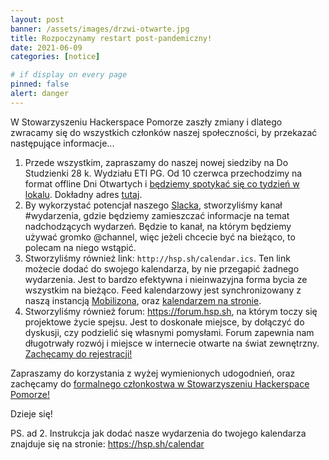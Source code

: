 ```yaml
---
layout: post
banner: /assets/images/drzwi-otwarte.jpg
title: Rozpoczynamy restart post-pandemiczny!
date: 2021-06-09
categories: [notice]

# if display on every page
pinned: false
alert: danger
---
```


W Stowarzyszeniu Hackerspace Pomorze zaszły zmiany i dlatego zwracamy się do wszystkich członków naszej społeczności, by przekazać następujące informacje...

<!--more-->

1. Przede wszystkim, zapraszamy do naszej nowej siedziby na Do Studzienki 28 k. Wydziału ETI PG. Od 10 czerwca przechodzimy na format offline Dni Otwartych i [będziemy spotykać się co tydzień w lokalu](https://www.facebook.com/events/205877854708789). Dokładny adres [tutaj](/contact).
2. By wykorzystać potencjał naszego [Slacka](/slack), stworzyliśmy kanał #wydarzenia, gdzie będziemy zamieszczać informacje na temat nadchodzących wydarzeń. Będzie to kanał, na którym będziemy używać gromko @channel, więc jeżeli chcecie być na bieżąco, to polecam na niego wstąpić. 
3. Stworzyliśmy również link: `http://hsp.sh/calendar.ics`. Ten link możecie dodać do swojego kalendarza, by nie przegapić żadnego wydarzenia. Jest to bardzo efektywna i nieinwazyjna forma bycia ze wszystkim na bieżąco. Feed kalendarzowy jest synchronizowany z naszą instancją [Mobilizona](https://wydarzenia.hsp.sh/), oraz [kalendarzem na stronie](/calendar).
4. Stworzyliśmy również forum: https://forum.hsp.sh, na którym toczy się projektowe życie spejsu. Jest to doskonałe miejsce, by dołączyć do dyskusji, czy podzielić się własnymi pomysłami. Forum zapewnia nam długotrwały rozwój i miejsce w internecie otwarte na świat zewnętrzny. [Zachęcamy do rejestracji!](https://forum.hsp.sh/invites/X3oD1SRwM7)

Zapraszamy do korzystania z wyżej wymienionych udogodnień, oraz zachęcamy do [formalnego członkostwa w Stowarzyszeniu Hackerspace Pomorze!](/membership)

Dzieje się!

PS. ad 2. Instrukcja jak dodać nasze wydarzenia do twojego kalendarza znajduje się na stronie: https://hsp.sh/calendar
